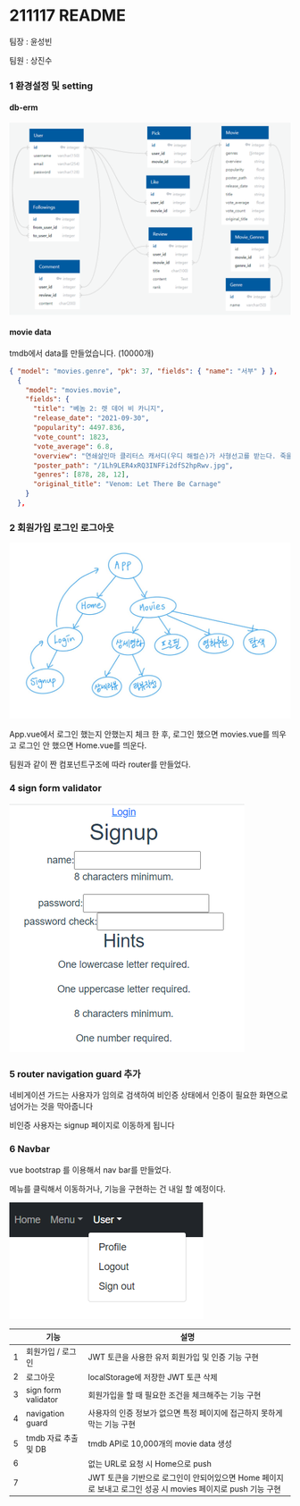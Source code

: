 # 211117 README

팀장 : 윤성빈

팀원 : 상진수

### 1 환경설정 및 setting

#### db-erm

![image-20211114163133289](md-images/image-20211114163133289.png)

#### movie data

tmdb에서 data를 만들었습니다. (10000개)

```json
{ "model": "movies.genre", "pk": 37, "fields": { "name": "서부" } },
  {
    "model": "movies.movie",
    "fields": {
      "title": "베놈 2: 렛 데어 비 카니지",
      "release_date": "2021-09-30",
      "popularity": 4497.836,
      "vote_count": 1823,
      "vote_average": 6.8,
      "overview": "연쇄살인마 클리터스 캐서디(우디 해럴슨)가 사형선고를 받는다. 죽을 생각이 전혀 없는 클리터스는 자신의 집행일을 연기할 목적으로 마지막 증언을 남기겠다며 탐사보도로 유명한 프리랜스 저널리스트 에디를 지목한다. 베놈을 얻는 대신 직장과 연인을 모두 잃고 폐인처럼 생활하던 에디는 클리터스와의 단독 인터뷰를 통해 다시 한번 저널리스트로서 재기할 수 있는 기회를 얻는다. 클리터스가 던져주는 수많은 단서로 인해 미결로 남아 있던 살인사건을 추가로 밝히는 데 성공한 에디는 제일 먼저 앤에게 달려가지만 전편에서 에디의 몸에 베놈이 산다는 것을 알게 된 그녀는 새로운 연인 댄 박사(레이드 스콧)와 결혼을 선언한다. 평정심을 잃은 에디는 클리터스와의 인터뷰 중 실수로 클리터스가 새로운 빌런 카니지로 거듭나는 빌미를 제공하고 마는데...",
      "poster_path": "/1Lh9LER4xRQ3INFFi2dfS2hpRwv.jpg",
      "genres": [878, 28, 12],
      "original_title": "Venom: Let There Be Carnage"
    }
  },
```

### 2 회원가입 로그인 로그아웃

![image-20211117172837306](md-images/image-20211117172837306.png)

App.vue에서 로그인 했는지 안했는지 체크 한 후, 로그인 했으면 movies.vue를 띄우고 로그인 안 했으면 Home.vue를 띄운다. 

팀원과 같이 짠 컴포넌트구조에 따라 router를 만들었다.

### 4 sign form validator

![image-20211117173233632](md-images/image-20211117173233632.png)

### 5 router navigation guard 추가

네비게이션 가드는 사용자가 임의로 검색하여 비인증 상태에서 인증이 필요한 화면으로 넘어가는 것을 막아줍니다

비인증 사용자는 signup 페이지로 이동하게 됩니다

### 6 Navbar

vue bootstrap 를 이용해서 nav bar를 만들었다.

메뉴를 클릭해서 이동하거나, 기능을 구현하는 건 내일 할 예정이다.

![image-20211117173539868](md-images/image-20211117173539868.png)

|      | 기능                 | 설명                                                         |
| ---- | -------------------- | ------------------------------------------------------------ |
| 1    | 회원가입 / 로그인    | JWT  토큰을 사용한 유저 회원가입 및 인증 기능 구현           |
| 2    | 로그아웃             | localStorage에 저장한 JWT 토큰 삭제                          |
| 3    | sign form validator  | 회원가입을 할 때 필요한 조건을 체크해주는 기능 구현          |
| 4    | navigation guard     | 사용자의 인증 정보가 없으면 특정 페이지에 접근하지 못하게 막는 기능 구현 |
| 5    | tmdb 자료 추출 및 DB | tmdb API로 10,000개의 movie data 생성                        |
| 6    |                      | 없는 URL로 요청 시 Home으로 push                             |
| 7    |                      | JWT 토큰을 기반으로 로그인이 안되어있으면 Home 페이지로 보내고 로그인 성공 시 movies 페이지로 push 기능 구현 |

